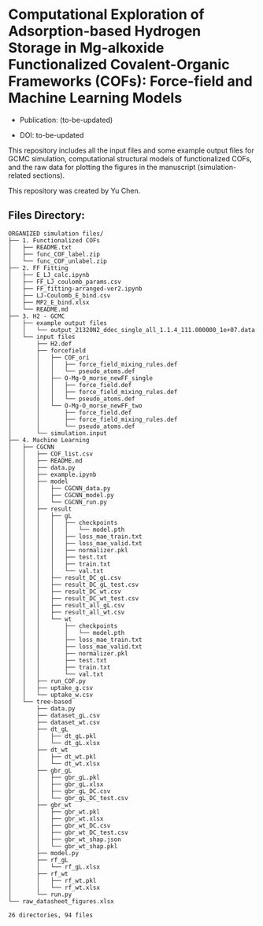# Computational Exploration of Adsorption-based Hydrogen Storage in Mg-alkoxide Functionalized Covalent-Organic Frameworks (COFs): Force-field and Machine Learning Models

* Publication: (to-be-updated)
  
* DOI: to-be-updated

This repository includes all the input files and some example output files for GCMC simulation, computational structural models of functionalized COFs, and the raw data for plotting the figures in the manuscript (simulation-related sections).

This repository was created by Yu Chen.

## Files Directory:
```
ORGANIZED simulation files/
├── 1. Functionalized COFs
│   ├── README.txt
│   ├── func_COF_label.zip
│   └── func_COF_unlabel.zip
├── 2. FF Fitting
│   ├── E_LJ_calc.ipynb
│   ├── FF_LJ_coulomb_params.csv
│   ├── FF_fitting-arranged-ver2.ipynb
│   ├── LJ-Coulomb_E_bind.csv
│   ├── MP2_E_bind.xlsx
│   └── README.md
├── 3. H2 - GCMC
│   ├── example output files
│   │   └── output_21320N2_ddec_single_all_1.1.4_111.000000_1e+07.data
│   └── input files
│       ├── H2.def
│       ├── forcefield
│       │   ├── COF_ori
│       │   │   ├── force_field_mixing_rules.def
│       │   │   └── pseudo_atoms.def
│       │   ├── O-Mg-O_morse_newFF_single
│       │   │   ├── force_field.def
│       │   │   ├── force_field_mixing_rules.def
│       │   │   └── pseudo_atoms.def
│       │   └── O-Mg-O_morse_newFF_two
│       │       ├── force_field.def
│       │       ├── force_field_mixing_rules.def
│       │       └── pseudo_atoms.def
│       └── simulation.input
├── 4. Machine Learning
│   ├── CGCNN
│   │   ├── COF_list.csv
│   │   ├── README.md
│   │   ├── data.py
│   │   ├── example.ipynb
│   │   ├── model
│   │   │   ├── CGCNN_data.py
│   │   │   ├── CGCNN_model.py
│   │   │   └── CGCNN_run.py
│   │   ├── result
│   │   │   ├── gL
│   │   │   │   ├── checkpoints
│   │   │   │   │   └── model.pth
│   │   │   │   ├── loss_mae_train.txt
│   │   │   │   ├── loss_mae_valid.txt
│   │   │   │   ├── normalizer.pkl
│   │   │   │   ├── test.txt
│   │   │   │   ├── train.txt
│   │   │   │   └── val.txt
│   │   │   ├── result_DC_gL.csv
│   │   │   ├── result_DC_gL_test.csv
│   │   │   ├── result_DC_wt.csv
│   │   │   ├── result_DC_wt_test.csv
│   │   │   ├── result_all_gL.csv
│   │   │   ├── result_all_wt.csv
│   │   │   └── wt
│   │   │       ├── checkpoints
│   │   │       │   └── model.pth
│   │   │       ├── loss_mae_train.txt
│   │   │       ├── loss_mae_valid.txt
│   │   │       ├── normalizer.pkl
│   │   │       ├── test.txt
│   │   │       ├── train.txt
│   │   │       └── val.txt
│   │   ├── run_COF.py
│   │   ├── uptake_g.csv
│   │   └── uptake_w.csv
│   └── tree-based
│       ├── data.py
│       ├── dataset_gL.csv
│       ├── dataset_wt.csv
│       ├── dt_gL
│       │   ├── dt_gL.pkl
│       │   └── dt_gL.xlsx
│       ├── dt_wt
│       │   ├── dt_wt.pkl
│       │   └── dt_wt.xlsx
│       ├── gbr_gL
│       │   ├── gbr_gL.pkl
│       │   ├── gbr_gL.xlsx
│       │   ├── gbr_gL_DC.csv
│       │   └── gbr_gL_DC_test.csv
│       ├── gbr_wt
│       │   ├── gbr_wt.pkl
│       │   ├── gbr_wt.xlsx
│       │   ├── gbr_wt_DC.csv
│       │   ├── gbr_wt_DC_test.csv
│       │   ├── gbr_wt_shap.json
│       │   └── gbr_wt_shap.pkl
│       ├── model.py
│       ├── rf_gL
│       │   └── rf_gL.xlsx
│       ├── rf_wt
│       │   ├── rf_wt.pkl
│       │   └── rf_wt.xlsx
│       └── run.py
└── raw_datasheet_figures.xlsx

26 directories, 94 files


```
